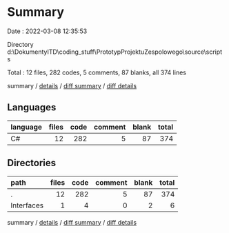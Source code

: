 # Summary

Date : 2022-03-08 12:35:53

Directory d:\DokumentyITD\coding_stuff\PrototypProjektuZespolowego\source\scripts

Total : 12 files,  282 codes, 5 comments, 87 blanks, all 374 lines

summary / [details](details.md) / [diff summary](diff.md) / [diff details](diff-details.md)

## Languages
| language | files | code | comment | blank | total |
| :--- | ---: | ---: | ---: | ---: | ---: |
| C# | 12 | 282 | 5 | 87 | 374 |

## Directories
| path | files | code | comment | blank | total |
| :--- | ---: | ---: | ---: | ---: | ---: |
| . | 12 | 282 | 5 | 87 | 374 |
| Interfaces | 1 | 4 | 0 | 2 | 6 |

summary / [details](details.md) / [diff summary](diff.md) / [diff details](diff-details.md)